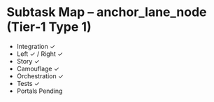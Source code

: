 # Subtask Map – anchor_lane_node (Tier‑1 Type 1)

- Integration ✓
- Left ✓ / Right ✓
- Story ✓
- Camouflage ✓
- Orchestration ✓
- Tests ✓
- Portals Pending

